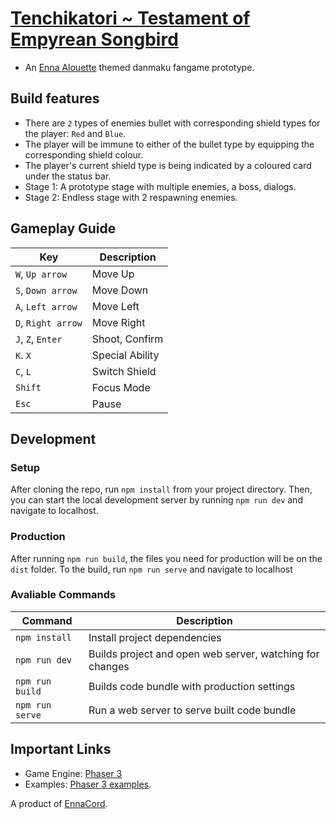 # [Tenchikatori ~ Testament of Empyrean Songbird](https://ennacord.github.io/tenchikatori-toes/)
- An [Enna Alouette](https://www.youtube.com/channel/UCR6qhsLpn62WVxCBK1dkLow?sub_confirmation=1) themed danmaku fangame prototype.

## Build features
- There are `2` types of enemies bullet with corresponding shield types for the player: `Red` and `Blue`.
- The player will be immune to either of the bullet type by equipping the corresponding shield colour.
- The player's current shield type is being indicated by a coloured card under the status bar.
- Stage 1: A prototype stage with multiple enemies, a boss, dialogs.
- Stage 2: Endless stage with 2 respawning enemies.

## Gameplay Guide

| Key | Description |
|---------|-------------|
| `W`, `Up arrow` | Move Up |
| `S`, `Down arrow` | Move Down |
| `A`, `Left arrow` | Move Left |
| `D`, `Right arrow` | Move Right |
| `J`, `Z`, `Enter` | Shoot, Confirm |
| `K`. `X` | Special Ability |
| `C`, `L` | Switch Shield |
| `Shift` | Focus Mode |
| `Esc` | Pause |

## Development
### Setup

After cloning the repo, run `npm install` from your project directory. Then, you can start the local development
server by running `npm run dev` and navigate to localhost.

### Production

After running `npm run build`, the files you need for production will be on the `dist` folder. To the build, run `npm run serve` and navigate to localhost

### Avaliable Commands

| Command | Description |
|---------|-------------|
| `npm install` | Install project dependencies |
| `npm run dev` | Builds project and open web server, watching for changes |
| `npm run build` | Builds code bundle with production settings  |
| `npm run serve` | Run a web server to serve built code bundle |

## Important Links

- Game Engine: [Phaser 3](https://newdocs.phaser.io/docs/) 
- Examples: [Phaser 3 examples](http://labs.phaser.io/index.html).

A product of [EnnaCord](https://discord.gg/enna).
